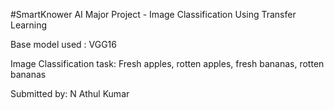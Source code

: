 #SmartKnower AI Major Project - Image Classification Using Transfer Learning

Base model used : VGG16

Image Classification task: Fresh apples, rotten apples, fresh bananas, rotten bananas

Submitted by:
N Athul Kumar

